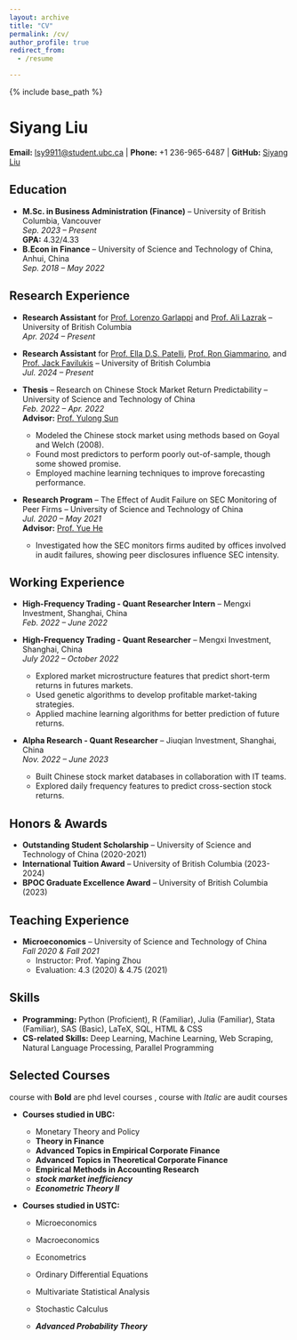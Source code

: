 ```yaml
---
layout: archive
title: "CV"
permalink: /cv/
author_profile: true
redirect_from:
  - /resume

---
```


{% include base_path %}

# Siyang Liu

**Email:** lsy9911@student.ubc.ca | **Phone:** +1 236-965-6487 | **GitHub:** [Siyang Liu](https://github.com/lsy617004926)

## Education

- **M.Sc. in Business Administration (Finance)** – University of British Columbia, Vancouver  
  *Sep. 2023 – Present*  
  **GPA:** 4.32/4.33
- **B.Econ in Finance** – University of Science and Technology of China, Anhui, China  
  *Sep. 2018 – May 2022*  

## Research Experience

- **Research Assistant** for [Prof. Lorenzo Garlappi](https://sites.google.com/site/lorenzogarlappi/) and [Prof. Ali Lazrak](https://sites.google.com/view/ali-lazrak) – University of British Columbia  
  *Apr. 2024 – Present*

- **Research Assistant** for [Prof. Ella D.S. Patelli](https://sites.google.com/view/ella-ds-patelli/accueil), [Prof. Ron Giammarino](https://org-www.sauder.ubc.ca/people/ron-giammarino), and [Prof. Jack Favilukis](https://sites.google.com/site/jackfavilukis/home) – University of British Columbia  
  *Jul. 2024 – Present*

- **Thesis** – Research on Chinese Stock Market Return Predictability – University of Science and Technology of China  
  *Feb. 2022 – Apr. 2022*  
  **Advisor:** [Prof. Yulong Sun](https://sites.google.com/view/yulongsun/)  
  - Modeled the Chinese stock market using methods based on Goyal and Welch (2008).
  - Found most predictors to perform poorly out-of-sample, though some showed promise.
  - Employed machine learning techniques to improve forecasting performance.

- **Research Program** – The Effect of Audit Failure on SEC Monitoring of Peer Firms – University of Science and Technology of China  
  *Jul. 2020 – May 2021*  
  **Advisor:** [Prof. Yue He](https://bs.ustc.edu.cn/english/profile-548.html)  
  - Investigated how the SEC monitors firms audited by offices involved in audit failures, showing peer disclosures influence SEC intensity.

## Working Experience

- **High-Frequency Trading - Quant Researcher Intern** – Mengxi Investment, Shanghai, China  
  *Feb. 2022 – June 2022*

- **High-Frequency Trading - Quant Researcher** – Mengxi Investment, Shanghai, China  
  *July 2022 – October 2022*  
  - Explored market microstructure features that predict short-term returns in futures markets.
  - Used genetic algorithms to develop profitable market-taking strategies.
  - Applied machine learning algorithms for better prediction of future returns.

- **Alpha Research - Quant Researcher** – Jiuqian Investment, Shanghai, China  
  *Nov. 2022 – June 2023*  
  - Built Chinese stock market databases in collaboration with IT teams.
  - Explored daily frequency features to predict cross-section stock returns.

## Honors & Awards

- **Outstanding Student Scholarship** – University of Science and Technology of China (2020-2021)
- **International Tuition Award** – University of British Columbia (2023-2024)
- **BPOC Graduate Excellence Award** – University of British Columbia (2023)

## Teaching Experience

- **Microeconomics** – University of Science and Technology of China  
  *Fall 2020 & Fall 2021*  
  - Instructor: Prof. Yaping Zhou  
  - Evaluation: 4.3 (2020) & 4.75 (2021)

## Skills

- **Programming:** Python (Proficient), R (Familiar), Julia (Familiar), Stata (Familiar), SAS (Basic), LaTeX, SQL, HTML & CSS
- **CS-related Skills:** Deep Learning, Machine Learning, Web Scraping, Natural Language Processing, Parallel Programming

## Selected Courses 

course with **Bold** are phd level courses , course with *Italic* are audit courses 

- **Courses studied in UBC:**  
  - Monetary Theory and Policy  
  - **Theory in Finance**  
  - **Advanced Topics in Empirical Corporate Finance**  
  - **Advanced Topics in Theoretical Corporate Finance**  
  - **Empirical Methods in Accounting Research**
  - ***stock market inefficiency***
  - ***Econometric Theory II***

- **Courses studied in USTC:**

  - Microeconomics

  - Macroeconomics

  - Econometrics

  - Ordinary Differential Equations
  - Multivariate Statistical Analysis

  - Stochastic Calculus
  - ***Advanced Probability Theory***
